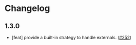 # Changelog

## 1.3.0

- [feat] provide a built-in strategy to handle externals. ([#252](https://github.com/ice-lab/icestark/issues/252))
